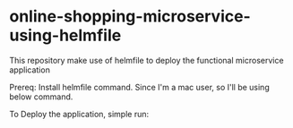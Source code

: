 # online-shopping-microservice-using-helmfile
This repository make use of helmfile to deploy the functional microservice application

Prereq:
Install helmfile command. Since I'm a mac user, so I'll be using below command.
<brew install helmfile>

To Deploy the application, simple run:
<helmfile sync>
